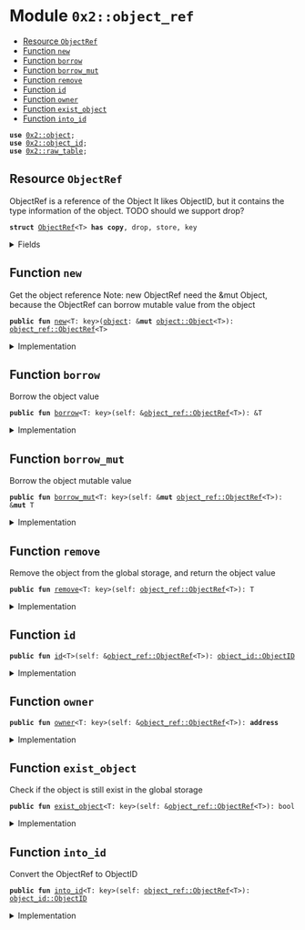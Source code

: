 
<a name="0x2_object_ref"></a>

# Module `0x2::object_ref`



-  [Resource `ObjectRef`](#0x2_object_ref_ObjectRef)
-  [Function `new`](#0x2_object_ref_new)
-  [Function `borrow`](#0x2_object_ref_borrow)
-  [Function `borrow_mut`](#0x2_object_ref_borrow_mut)
-  [Function `remove`](#0x2_object_ref_remove)
-  [Function `id`](#0x2_object_ref_id)
-  [Function `owner`](#0x2_object_ref_owner)
-  [Function `exist_object`](#0x2_object_ref_exist_object)
-  [Function `into_id`](#0x2_object_ref_into_id)


<pre><code><b>use</b> <a href="object.md#0x2_object">0x2::object</a>;
<b>use</b> <a href="object_id.md#0x2_object_id">0x2::object_id</a>;
<b>use</b> <a href="raw_table.md#0x2_raw_table">0x2::raw_table</a>;
</code></pre>



<a name="0x2_object_ref_ObjectRef"></a>

## Resource `ObjectRef`

ObjectRef<T> is a reference of the Object<T>
It likes ObjectID, but it contains the type information of the object.
TODO should we support drop?


<pre><code><b>struct</b> <a href="object_ref.md#0x2_object_ref_ObjectRef">ObjectRef</a>&lt;T&gt; <b>has</b> <b>copy</b>, drop, store, key
</code></pre>



<details>
<summary>Fields</summary>


<dl>
<dt>
<code>id: <a href="object_id.md#0x2_object_id_ObjectID">object_id::ObjectID</a></code>
</dt>
<dd>

</dd>
</dl>


</details>

<a name="0x2_object_ref_new"></a>

## Function `new`

Get the object reference
Note: new ObjectRef need the &mut Object<T>, because the ObjectRef can borrow mutable value from the object


<pre><code><b>public</b> <b>fun</b> <a href="object_ref.md#0x2_object_ref_new">new</a>&lt;T: key&gt;(<a href="object.md#0x2_object">object</a>: &<b>mut</b> <a href="object.md#0x2_object_Object">object::Object</a>&lt;T&gt;): <a href="object_ref.md#0x2_object_ref_ObjectRef">object_ref::ObjectRef</a>&lt;T&gt;
</code></pre>



<details>
<summary>Implementation</summary>


<pre><code><b>public</b> <b>fun</b> <a href="object_ref.md#0x2_object_ref_new">new</a>&lt;T: key&gt;(<a href="object.md#0x2_object">object</a>: &<b>mut</b> Object&lt;T&gt;) : <a href="object_ref.md#0x2_object_ref_ObjectRef">ObjectRef</a>&lt;T&gt; {
    //TODO should we track the reference count?
    <a href="object_ref.md#0x2_object_ref_ObjectRef">ObjectRef</a> {
        id: <a href="object.md#0x2_object_id">object::id</a>(<a href="object.md#0x2_object">object</a>),
    }
}
</code></pre>



</details>

<a name="0x2_object_ref_borrow"></a>

## Function `borrow`

Borrow the object value


<pre><code><b>public</b> <b>fun</b> <a href="object_ref.md#0x2_object_ref_borrow">borrow</a>&lt;T: key&gt;(self: &<a href="object_ref.md#0x2_object_ref_ObjectRef">object_ref::ObjectRef</a>&lt;T&gt;): &T
</code></pre>



<details>
<summary>Implementation</summary>


<pre><code><b>public</b> <b>fun</b> <a href="object_ref.md#0x2_object_ref_borrow">borrow</a>&lt;T: key&gt;(self: &<a href="object_ref.md#0x2_object_ref_ObjectRef">ObjectRef</a>&lt;T&gt;): &T {
    <b>let</b> obj = <a href="raw_table.md#0x2_raw_table_borrow_from_global">raw_table::borrow_from_global</a>&lt;T&gt;(&self.id);
    <a href="object.md#0x2_object_internal_borrow">object::internal_borrow</a>(obj)
}
</code></pre>



</details>

<a name="0x2_object_ref_borrow_mut"></a>

## Function `borrow_mut`

Borrow the object mutable value


<pre><code><b>public</b> <b>fun</b> <a href="object_ref.md#0x2_object_ref_borrow_mut">borrow_mut</a>&lt;T: key&gt;(self: &<b>mut</b> <a href="object_ref.md#0x2_object_ref_ObjectRef">object_ref::ObjectRef</a>&lt;T&gt;): &<b>mut</b> T
</code></pre>



<details>
<summary>Implementation</summary>


<pre><code><b>public</b> <b>fun</b> <a href="object_ref.md#0x2_object_ref_borrow_mut">borrow_mut</a>&lt;T: key&gt;(self: &<b>mut</b> <a href="object_ref.md#0x2_object_ref_ObjectRef">ObjectRef</a>&lt;T&gt;): &<b>mut</b> T {
    <b>let</b> obj = <a href="raw_table.md#0x2_raw_table_borrow_mut_from_global">raw_table::borrow_mut_from_global</a>&lt;T&gt;(&self.id);
    <a href="object.md#0x2_object_internal_borrow_mut">object::internal_borrow_mut</a>(obj)
}
</code></pre>



</details>

<a name="0x2_object_ref_remove"></a>

## Function `remove`

Remove the object from the global storage, and return the object value


<pre><code><b>public</b> <b>fun</b> <a href="object_ref.md#0x2_object_ref_remove">remove</a>&lt;T: key&gt;(self: <a href="object_ref.md#0x2_object_ref_ObjectRef">object_ref::ObjectRef</a>&lt;T&gt;): T
</code></pre>



<details>
<summary>Implementation</summary>


<pre><code><b>public</b> <b>fun</b> <a href="object_ref.md#0x2_object_ref_remove">remove</a>&lt;T: key&gt;(self: <a href="object_ref.md#0x2_object_ref_ObjectRef">ObjectRef</a>&lt;T&gt;) : T {
    <b>let</b> <a href="object_ref.md#0x2_object_ref_ObjectRef">ObjectRef</a>{id} = self;
    <b>let</b> <a href="object.md#0x2_object">object</a> = <a href="raw_table.md#0x2_raw_table_remove_from_global">raw_table::remove_from_global</a>(&id);
    <b>let</b> (_id, _owner, value) = <a href="object.md#0x2_object_unpack_internal">object::unpack_internal</a>(<a href="object.md#0x2_object">object</a>);
    value
}
</code></pre>



</details>

<a name="0x2_object_ref_id"></a>

## Function `id`



<pre><code><b>public</b> <b>fun</b> <a href="object_ref.md#0x2_object_ref_id">id</a>&lt;T&gt;(self: &<a href="object_ref.md#0x2_object_ref_ObjectRef">object_ref::ObjectRef</a>&lt;T&gt;): <a href="object_id.md#0x2_object_id_ObjectID">object_id::ObjectID</a>
</code></pre>



<details>
<summary>Implementation</summary>


<pre><code><b>public</b> <b>fun</b> <a href="object_ref.md#0x2_object_ref_id">id</a>&lt;T&gt;(self: &<a href="object_ref.md#0x2_object_ref_ObjectRef">ObjectRef</a>&lt;T&gt;): ObjectID {
    self.id
}
</code></pre>



</details>

<a name="0x2_object_ref_owner"></a>

## Function `owner`



<pre><code><b>public</b> <b>fun</b> <a href="object_ref.md#0x2_object_ref_owner">owner</a>&lt;T: key&gt;(self: &<a href="object_ref.md#0x2_object_ref_ObjectRef">object_ref::ObjectRef</a>&lt;T&gt;): <b>address</b>
</code></pre>



<details>
<summary>Implementation</summary>


<pre><code><b>public</b> <b>fun</b> <a href="object_ref.md#0x2_object_ref_owner">owner</a>&lt;T: key&gt;(self: &<a href="object_ref.md#0x2_object_ref_ObjectRef">ObjectRef</a>&lt;T&gt;): <b>address</b> {
    <b>let</b> obj = <a href="raw_table.md#0x2_raw_table_borrow_from_global">raw_table::borrow_from_global</a>&lt;T&gt;(&self.id);
    <a href="object.md#0x2_object_owner">object::owner</a>(obj)
}
</code></pre>



</details>

<a name="0x2_object_ref_exist_object"></a>

## Function `exist_object`

Check if the object is still exist in the global storage


<pre><code><b>public</b> <b>fun</b> <a href="object_ref.md#0x2_object_ref_exist_object">exist_object</a>&lt;T: key&gt;(self: &<a href="object_ref.md#0x2_object_ref_ObjectRef">object_ref::ObjectRef</a>&lt;T&gt;): bool
</code></pre>



<details>
<summary>Implementation</summary>


<pre><code><b>public</b> <b>fun</b> <a href="object_ref.md#0x2_object_ref_exist_object">exist_object</a>&lt;T: key&gt;(self: &<a href="object_ref.md#0x2_object_ref_ObjectRef">ObjectRef</a>&lt;T&gt;): bool {
    <a href="raw_table.md#0x2_raw_table_contains_global">raw_table::contains_global</a>(&self.id)
}
</code></pre>



</details>

<a name="0x2_object_ref_into_id"></a>

## Function `into_id`

Convert the ObjectRef to ObjectID


<pre><code><b>public</b> <b>fun</b> <a href="object_ref.md#0x2_object_ref_into_id">into_id</a>&lt;T: key&gt;(self: <a href="object_ref.md#0x2_object_ref_ObjectRef">object_ref::ObjectRef</a>&lt;T&gt;): <a href="object_id.md#0x2_object_id_ObjectID">object_id::ObjectID</a>
</code></pre>



<details>
<summary>Implementation</summary>


<pre><code><b>public</b> <b>fun</b> <a href="object_ref.md#0x2_object_ref_into_id">into_id</a>&lt;T: key&gt;(self: <a href="object_ref.md#0x2_object_ref_ObjectRef">ObjectRef</a>&lt;T&gt;): ObjectID {
    <b>let</b> <a href="object_ref.md#0x2_object_ref_ObjectRef">ObjectRef</a> {id} = self;
    id
}
</code></pre>



</details>
